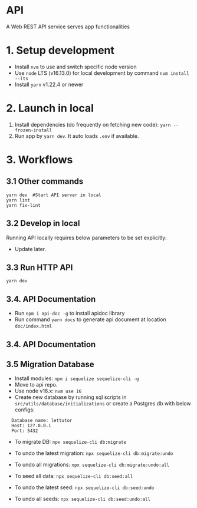 # API
A Web REST API service serves app functionalities

# 1. Setup development
* Install `nvm` to use and switch specific node version 
* Use `node` LTS (v16.13.0) for local development by command `nvm install --lts`
* Install `yarn` v1.22.4 or newer

# 2. Launch in local 
1. Install dependencies (do frequently on fetching new code): `yarn --frozen-install`
2. Run app by `yarn dev`. It auto loads `.env` if available.

# 3. Workflows

## 3.1 Other commands

```
yarn dev  #Start API server in local
yarn lint
yarn fix-lint
```

## 3.2 Develop in local

Running API locally requires below parameters to be set explicitly:
- Update later.

## 3.3 Run HTTP API

`yarn dev`

## 3.4. API Documentation

- Run `npm i api-doc -g` to install apidoc library
- Run command `yarn docs` to generate api document at location `doc/index.html`

## 3.4. API Documentation

## 3.5 Migration Database

- Install modules: `npm i sequelize sequelize-cli -g`
- Move to api repo.
- Use node v16.x: `nvm use 16`
- Create new database by running sql scripts in `src/utils/database/initializations` or create a Postgres db with below configs:
```
  Database name: lettutor
  Host: 127.0.0.1
  Port: 5432
```
- To migrate DB: `npx sequelize-cli db:migrate`
- To undo the latest migration: `npx sequelize-cli db:migrate:undo`
- To undo all migrations: `npx sequelize-cli db:migrate:undo:all`

- To seed all data: `npx sequelize-cli db:seed:all`
- To undo the latest seed: `npx sequelize-cli db:seed:undo`
- To undo all seeds: `npx sequelize-cli db:seed:undo:all`
